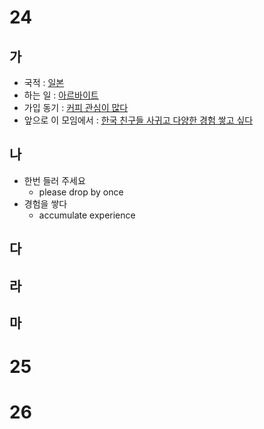 # 24
## 가
* 국적 : <u>일본</u>
* 하는 일 : <u>아르바이트</u> 
* 가입 동기 : <u>커피 관심이 많다</u>
* 앞으로 이 모임에서 : <u>한국 친구들 사귀고 다양한 경험 쌓고 싶다</u>
## 나
* 한번 들러 주세요
	* please drop by once
* 경험을 쌓다
	* accumulate experience
## 다
## 라
## 마
# 25
# 26